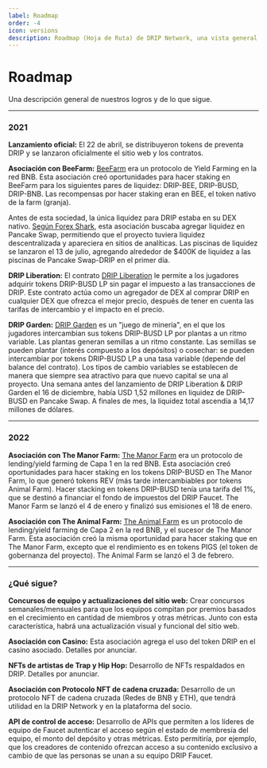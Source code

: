 ```yaml
---
label: Roadmap
order: -4
icon: versions
description: Roadmap (Hoja de Ruta) de DRIP Network, una vista general de nuestros logros y lo que sigue. Averigua acerca de la asociación con BeeFarm, DRIP Liberation, DRIP Garden, la asociación con The Manor Farm y con The Animal Farm.
---
```


# Roadmap
Una descripción general de nuestros logros y de lo que sigue.

---

### 2021
**Lanzamiento oficial:**
El 22 de abril, se distribuyeron tokens de preventa DRIP y se lanzaron oficialmente el sitio web y los contratos.

**Asociación con BeeFarm:**
[ BeeFarm](https://app.beefarm.finance) era un protocolo de Yield Farming en la red BNB. Esta asociación creó oportunidades para hacer staking en BeeFarm para los siguientes pares de liquidez: DRIP-BEE, DRIP-BUSD, DRIP-BNB. Las recompensas por hacer staking eran en BEE, el token nativo de la farm (granja).

Antes de esta sociedad, la única liquidez para DRIP estaba en su DEX nativo. [Según Forex Shark](https://web.archive.org/web/20210629160630/https://forexshark.medium.com/history-in-the-making-2fbb4b3c44d1), esta asociación buscaba agregar liquidez en Pancake Swap, permitiendo que el proyecto tuviera liquidez descentralizada y apareciera en sitios de analíticas. Las piscinas de liquidez se lanzaron el 13 de julio, agregando alrededor de $400K de liquidez a las piscinas de Pancake Swap-DRIP en el primer día.

**DRIP Liberation:**
El contrato [DRIP Liberation](https://theanimal.farm/dripliberation) le permite a los jugadores adquirir tokens DRIP-BUSD LP sin pagar el impuesto a las transacciones de DRIP. Este contrato actúa como un agregador de DEX al comprar DRIP en cualquier DEX que ofrezca el mejor precio, después de tener en cuenta las tarifas de intercambio y el impacto en el precio.

**DRIP Garden:**
[ DRIP Garden](https://theanimal.farm/garden) es un "juego de minería", en el que los jugadores intercambian sus tokens DRIP-BUSD LP por plantas a un ritmo variable. Las plantas generan semillas a un ritmo constante. Las semillas se pueden plantar (interés compuesto a los depósitos) o cosechar: se pueden intercambiar por tokens DRIP-BUSD LP a una tasa variable (depende del balance del contrato). Los tipos de cambio variables se establecen de manera que siempre sea atractivo para que nuevo capital se una al proyecto. Una semana antes del lanzamiento de DRIP Liberation & DRIP Garden el 16 de diciembre, había USD 1,52 millones en liquidez de DRIP-BUSD en Pancake Swap. A finales de mes, la liquidez total ascendía a 14,17 millones de dólares.

---
### 2022

**Asociación con The Manor Farm:**
[ The Manor Farm](https://themanor.farm) era un protocolo de lending/yield farming de Capa 1 en la red BNB. Esta asociación creó oportunidades para hacer staking en los tokens DRIP-BUSD en The Manor Farm, lo que generó tokens REV (más tarde intercambiables por tokens Animal Farm). Hacer stacking en tokens DRIP-BUSD tenía una tarifa del 1%, que se destinó a financiar el fondo de impuestos del DRIP Faucet. The Manor Farm se lanzó el 4 de enero y finalizó sus emisiones el 18 de enero.

**Asociación con The Animal Farm:**
[ The Animal Farm](https://theanimal.farm) es un protocolo de lending/yield farming de Capa 2 en la red BNB, y el sucesor de The Manor Farm. Esta asociación creó la misma oportunidad para hacer staking que en The Manor Farm, excepto que el rendimiento es en tokens PIGS (el token de gobernanza del proyecto). The Animal Farm se lanzó el 3 de febrero.

---
### ¿Qué sigue?
**Concursos de equipo y actualizaciones del sitio web:**
Crear concursos semanales/mensuales para que los equipos compitan por premios basados en el crecimiento en cantidad de miembros y otras métricas. Junto con esta característica, habrá una actualización visual y funcional del sitio web.

**Asociación con Casino:**
Esta asociación agrega el uso del token DRIP en el casino asociado. Detalles por anunciar.

**NFTs de artistas de Trap y Hip Hop:**
Desarrollo de NFTs respaldados en DRIP. Detalles por anunciar.

**Asociación con Protocolo NFT de cadena cruzada:**
Desarrollo de un protocolo NFT de cadena cruzada (Redes de BNB y ETH), que tendrá utilidad en la DRIP Network y en la plataforma del socio.

**API de control de acceso:**
Desarrollo de APIs que permiten a los líderes de equipo de Faucet autenticar el acceso según el estado de membresía del equipo, el monto del depósito y otras métricas. Esto permitiría, por ejemplo, que los creadores de contenido ofrezcan acceso a su contenido exclusivo a cambio de que las personas se unan a su equipo DRIP Faucet.

